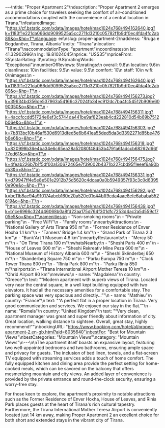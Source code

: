 ---\ntitle: "Proper Apartment 2"\ndescription: "Proper Apartment 2 emerges as a prime choice for travelers seeking the comfort of air-conditioned accommodations coupled with the convenience of a central location in Tirana."\nfeaturedImage: "https://cf.bstatic.com/xdata/images/hotel/max1024x768/494162640.jpg?k=1183f1e221da066dd9099525a5cc2711d3210c05782f1b9df0ec4fda4fc2ab89&o=&hp=1"\nlanguage: en\nslug: proper-apartment-2\naddress: "Rruga e Bogdanëve, Tirana, Albania"\ncity: "Tirana"\nlocation: "Tirana"\naccommodationType: "apartment"\ncoordinates:\n  lat: 41.32902996\n  lng: 19.81024045\nprice: "US$35"\npriceFrom: 35\nstarRating: 3\nrating: 9.8\nratingWords: "Exceptional"\nnumberOfReviews: 5\nratings:\n  overall: 9.8\n  location: 9.6\n  cleanliness: 10\n  facilities: 9.5\n  value: 9.5\n  comfort: 10\n  staff: 10\n  wifi: 0\nimages:\n  - "https://cf.bstatic.com/xdata/images/hotel/max1024x768/494162640.jpg?k=1183f1e221da066dd9099525a5cc2711d3210c05782f1b9df0ec4fda4fc2ab89&o=&hp=1"\n  - "https://cf.bstatic.com/xdata/images/hotel/max1024x768/494156273.jpg?k=39634bd356de537963a54166c37024fb34ec912dc7ba4fc54512b906e6090350&o=&hp=1"\n  - "https://cf.bstatic.com/xdata/images/hotel/max1024x768/494156311.jpg?k=4accfccdd51724e6ef3c5744da441be9af823eab4cd222810d54b69b7512b06e&o=&hp=1"\n  - "https://cf.bstatic.com/xdata/images/hotel/max1024x768/494156303.jpg?k=7b813bc10b46af530d6913dfed5e6b641ea55ded5da3d3392271d85be476b6e6&o=&hp=1"\n  - "https://cf.bstatic.com/xdata/images/hotel/max1024x768/494156318.jpg?k=820999b36e4ba34e6c65ea28a52080f48d53b4791a6fadccb68262d66f77ed61&o=&hp=1"\n  - "https://cf.bstatic.com/xdata/images/hotel/max1024x768/494156475.jpg?k=4feab226b7b1f5df00a130672465e7f39002b4371b227cbd95f1eeef6a90bab3&o=&hp=1"\n  - "https://cf.bstatic.com/xdata/images/hotel/max1024x768/494156331.jpg?k=d79947ff4e5e8e501e2912b75d5620c4dcaa0a0b5949357f93c3c0d63950e90e&o=&hp=1"\n  - "https://cf.bstatic.com/xdata/images/hotel/max1024x768/494156292.jpg?k=be11b8ae94a910174abcb160c20a520e01c44bff9cda4aae8efe6ababa552819&o=&hp=1"\n  - "https://cf.bstatic.com/xdata/images/hotel/max1024x768/494156439.jpg?k=b1ce6966c324d46068b0a8fd22aa175d764f301dfc7253d4ac2a5d559cf705e5&o=&hp=1"\namenities:\n  - "Non-smoking rooms"\n  - "Private parking"\n  - "Free WiFi"\n  - "Family rooms"\nnearbyAttractions:\n  - "National Gallery of Arts Tirana 950 m"\n  - "Former Residence of Enver Hoxha 1.1 km"\n  - "Tanners' Bridge 1.4 km"\n  - "Grand Park of Tirana 2.3 km"\n  - "Bunk'Art 1 Museum 4.8 km"\nnearbyRestaurants:\n  - "Mercy 50 m"\n  - "On Time Tirana 100 m"\nwhatsNearby:\n  - "Sheshi Paris 400 m"\n  - "House of Leaves 600 m"\n  - "Sheshi Rekreativ Mine Peza 600 m"\n  - "National Museum of History Albania 600 m"\n  - "Sheshi Skënderbej 650 m"\n  - "Skanderbeg Square 750 m"\n  - "Parku Europa 750 m"\n  - "Clock Tower Tirana 800 m"\n  - "Rinia Park 800 m"\n  - "Parku Rinia 850 m"\nairports:\n  - "Tirana International Airport Mother Teresa 10 km"\n  - "Ohrid Airport 80 km"\nreviews:\n  - name: "Magdalena"\n    country: "Greece"\n    text: "“Modern apartment with superb views of Tirana. Located very near the central square, in a well kept building equipped with two elevators. It had all the necessary amenities for a comfortable stay. The parking space was very spacious and directly...”"\n  - name: "Mathieu"\n    country: "France"\n    text: "“A perfect flat in a proper location in Tirana. Very good communication and services. We enjoyed our stay in the flat.”"\n  - name: "Romela"\n    country: "United Kingdom"\n    text: "“Very clean, apartment manager was great and super friendly about information of city. Great location, walking distance to sightsee. Overall, great stay, highly recommend!”"\nbookingURL: "https://www.booking.com/hotel/al/proper-apartment-2.en-gb.html?aid=8035640"\nbestFor: "Best for Mountain Views"\nbestCategories: "Mountain Views"\ncategory: "Mountain Views"\n---\n\nThe apartment itself boasts an expansive layout, featuring two well-appointed bedrooms and two bathrooms, ensuring ample space and privacy for guests. The inclusion of bed linen, towels, and a flat-screen TV equipped with streaming services adds a touch of home comfort. The fully equipped kitchen and dining area provide the perfect setting for home-cooked meals, which can be savored on the balcony that offers mesmerizing mountain and city views. An added layer of convenience is provided by the private entrance and round-the-clock security, ensuring a worry-free stay.

For those keen to explore, the apartment's proximity to notable attractions such as the Former Residence of Enver Hoxha, House of Leaves, and Rinia Park places guests at the heart of Tirana's rich cultural tapestry. Furthermore, the Tirana International Mother Teresa Airport is conveniently located just 14 km away, making Proper Apartment 2 an excellent choice for both short and extended stays in the vibrant city of Tirana.